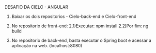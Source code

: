 DESAFIO DA CIELO - ANGULAR 

1) Baixar os dois repositorios - Cielo-back-end e Cielo-front-end 

2) No repositorio de front-end:
     2.1)Executar: npm install
     2.2)Por fim:  ng build

3) No repositorio de back-end, basta executar o Spring boot e acessar a aplicação na web. (localhost:8080)
